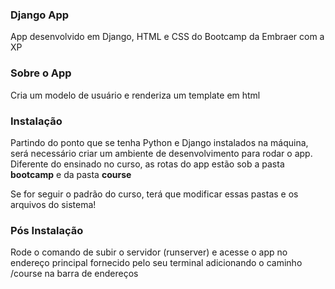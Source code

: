 ### Django App 

App desenvolvido em Django, HTML e CSS do Bootcamp da Embraer com a XP

### Sobre o App

Cria um modelo de usuário e renderiza um template em html

### Instalação

Partindo do ponto que se tenha Python e Django instalados na máquina, será necessário criar
um ambiente de desenvolvimento para rodar o app.
Diferente do ensinado no curso, as rotas do app estão sob a pasta <strong>bootcamp</strong> e 
da pasta <strong> course </strong>

Se for seguir o padrão do curso, terá que modificar essas pastas e os arquivos do sistema!

### Pós Instalação

Rode o comando de subir o servidor (runserver) e acesse o app no endereço principal fornecido
pelo seu terminal adicionando o caminho /course na barra de endereços
